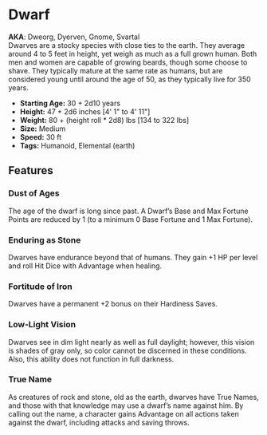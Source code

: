 # Dwarf
**AKA**: Dweorg, Dyerven, Gnome, Svartal<br/>
Dwarves are a stocky species with close ties to the earth.  They average around 4 to 5 feet in height, yet weigh as much as a full grown human.  Both men and women are capable of growing beards, though some choose to shave.  They typically mature at the same rate as humans, but are considered young until around the age of 50, as they typically live for 350 years.
- **Starting Age:** 30 + 2d10 years
- **Height:** 47 + 2d6 inches [4' 1" to 4' 11"]
- **Weight:** 80 + (height roll * 2d8) lbs [134 to 322 lbs]
- **Size:** Medium
- **Speed:** 30 ft
- **Tags:** Humanoid, Elemental (earth)

## Features
### Dust of Ages
The age of the dwarf is long since past. A Dwarf’s Base and Max Fortune Points are reduced by 1 (to a minimum 0 Base Fortune and 1 Max Fortune).
### Enduring as Stone
Dwarves have endurance beyond that of humans.  They gain +1 HP per level and roll Hit Dice with Advantage when healing.
### Fortitude of Iron
Dwarves have a permanent +2 bonus on their Hardiness Saves.
### Low-Light Vision
Dwarves see in dim light nearly as well as full daylight; however, this vision is shades of gray only, so color cannot be discerned in these conditions.  Also, this ability does not function in full darkness.
### True Name
As creatures of rock and stone, old as the earth, dwarves have True Names, and those with that knowledge may use a dwarf’s name against him. By calling out the name, a character gains Advantage on all actions taken against the dwarf, including attacks and saving throws.
